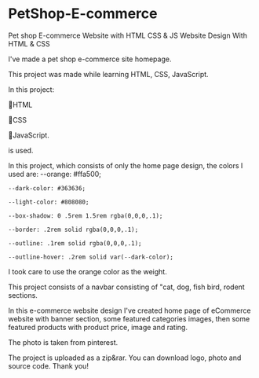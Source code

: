 # PetShop-E-commerce
Pet shop E-commerce Website with HTML CSS &amp; JS
Website Design With HTML & CSS

I've made a pet shop e-commerce site homepage.

This project was made while learning HTML, CSS, JavaScript.

In this project:

🎯HTML

🎯CSS

🎯JavaScript.

is used.

In this project, which consists of only the home page design, the colors I used are:
    --orange: #ffa500;
    
    --dark-color: #363636;
    
    --light-color: #808080;
    
    --box-shadow: 0 .5rem 1.5rem rgba(0,0,0,.1);
    
    --border: .2rem solid rgba(0,0,0,.1);
    
    --outline: .1rem solid rgba(0,0,0,.1);
    
    --outline-hover: .2rem solid var(--dark-color);
    
I took care to use the orange color as the weight.


This project consists of a navbar consisting of "cat, dog, fish bird, rodent sections.

In this e-commerce website design I've created home page of eCommerce website with banner section, some featured categories images, then some featured products with product price, image and rating. 

The photo is taken from pinterest.

The project is uploaded as a zip&rar. You can download logo, photo and source code. Thank you!
